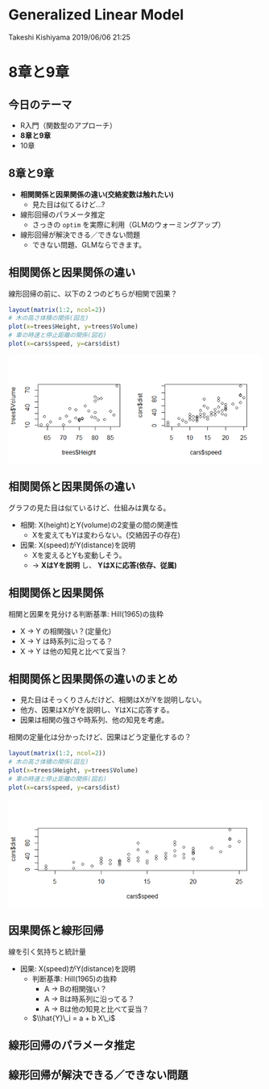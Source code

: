 Generalized Linear Model
================
Takeshi Kishiyama
2019/06/06 21:25

**8章と9章**
============

今日のテーマ
------------

-   R入門（関数型のアプローチ）
-   **8章と9章**
-   10章

8章と9章
--------

-   **相関関係と因果関係の違い(交絡変数は触れたい)**
    -   見た目は似てるけど...?
-   線形回帰のパラメータ推定
    -   さっきの `optim` を実際に利用（GLMのウォーミングアップ）
-   線形回帰が解決できる／できない問題
    -   できない問題、GLMならできます。

相関関係と因果関係の違い
------------------------

線形回帰の前に、以下の２つのどちらが相関で因果？

``` r
layout(matrix(1:2, ncol=2)) 
# 木の高さ体積の関係(図左)
plot(x=trees$Height, y=trees$Volume)
# 車の時速と停止距離の関係(図右)
plot(x=cars$speed, y=cars$dist)
```

<img src="kishiyama-2_files/figure-markdown_github/plot-1.png" style="display: block; margin: auto;" />

相関関係と因果関係の違い
------------------------

グラフの見た目は似ているけど、仕組みは異なる。

-   相関: X(height)とY(volume)の2変量の間の関連性
    -   Xを変えてもYは変わらない。(交絡因子の存在)
-   因果: X(speed)がY(distance)を説明
    -   Xを変えるとYも変動しそう。
    -   → **XはYを説明** し、 **YはXに応答(依存、従属)**

<!--html_preserve-->

<script type="application/json" data-for="htmlwidget-63307cc18e501c78599b">{"x":{"diagram":"\n\ndigraph boxes_and_circles {\n\n  # a \"graph\" statement\n  graph [overlap = true, fontsize = 8]\n\n  # several \"node\" statements\n  node [shape = box,\n        fontname = Helvetica]\n  height; volume; confounding_factors;\n  speed; distance;\n\n  # several \"edge\" statements\n  confounding_factors -> height\n  confounding_factors -> volume\n  speed -> distance\n\n}\n\n","config":{"engine":"dot","options":null}},"evals":[],"jsHooks":[]}</script>
<!--/html_preserve-->
相関関係と因果関係
------------------

相関と因果を見分ける判断基準: Hill(1965)の抜粋

-   X → Y の相関強い？(定量化)
-   X → Y は時系列に沿ってる？
-   X → Y は他の知見と比べて妥当？

相関関係と因果関係の違いのまとめ
--------------------------------

-   見た目はそっくりさんだけど、相関はXがYを説明しない。
-   他方、因果はXがYを説明し、YはXに応答する。
-   因果は相関の強さや時系列、他の知見を考慮。

相関の定量化は分かったけど、因果はどう定量化するの？

``` r
layout(matrix(1:2, ncol=2)) 
# 木の高さ体積の関係(図左)
plot(x=trees$Height, y=trees$Volume)
# 車の時速と停止距離の関係(図右)
plot(x=cars$speed, y=cars$dist)
```

<img src="kishiyama-2_files/figure-markdown_github/unnamed-chunk-3-1.png" style="display: block; margin: auto;" />

因果関係と線形回帰
------------------

線を引く気持ちと統計量

-   因果: X(speed)がY(distance)を説明
    -   判断基準: Hill(1965)の抜粋
        -   A → Bの相関強い？
        -   A → Bは時系列に沿ってる？
        -   A → Bは他の知見と比べて妥当？
    -   $\\hat{Y}\_i = a + b X\_i$

線形回帰のパラメータ推定
------------------------

線形回帰が解決できる／できない問題
----------------------------------
